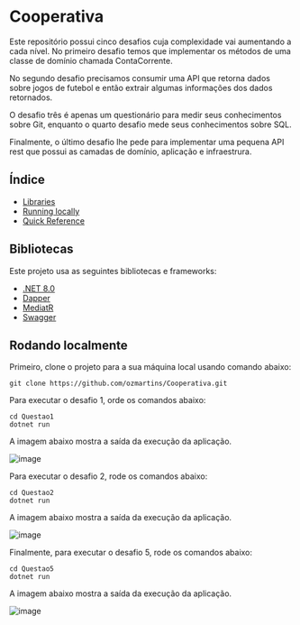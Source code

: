 # Cooperativa

Este repositório possui cinco desafios cuja complexidade vai aumentando a cada nível. No primeiro desafio temos que implementar os métodos de uma classe de domínio chamada ContaCorrente.

No segundo desafio precisamos consumir uma API que retorna dados sobre jogos de futebol e então extrair algumas informações dos dados retornados. 

O desafio três é apenas um questionário para medir seus conhecimentos sobre Git, enquanto o quarto desafio mede seus conhecimentos sobre SQL.

Finalmente, o último desafio lhe pede para implementar uma pequena API rest que possui as camadas de domínio, aplicação e infraestrura. 

## Índice

 - [Libraries](#libraries) 
 - [Running locally](#running-locally)
 - [Quick Reference](#quick-reference)

## Bibliotecas

Este projeto usa as seguintes bibliotecas e frameworks:

 - [.NET 8.0](https://dotnet.microsoft.com/en-us/download/dotnet/8.0)
 - [Dapper](https://github.com/DapperLib/Dapper)
 - [MediatR](https://github.com/jbogard/MediatR)
 - [Swagger](https://swagger.io)

## Rodando localmente

Primeiro, clone o projeto para a sua máquina local usando comando abaixo:
```
git clone https://github.com/ozmartins/Cooperativa.git
```
Para executar o desafio 1, orde os comandos abaixo:
```
cd Questao1
dotnet run
```
A imagem abaixo mostra a saída da execução da aplicação.

![image](https://github.com/user-attachments/assets/860f2af9-67d6-4147-94f6-4c59dd6c3494)

Para executar o desafio 2, rode os comandos abaixo:
```
cd Questao2
dotnet run
```
A imagem abaixo mostra a saída da execução da aplicação.

![image](https://github.com/user-attachments/assets/1fbf29a9-87d2-4817-8269-a848dbf4979b)

Finalmente, para executar o desafio 5, rode os comandos abaixo:
```
cd Questao5
dotnet run
```
A imagem abaixo mostra a saída da execução da aplicação.

![image](https://github.com/user-attachments/assets/e0053342-0548-4c95-b414-71cd4ccfe9e7)
